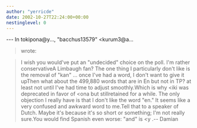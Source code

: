 ```yaml
---
author: "yerricde"
date: 2002-10-27T22:24:00+00:00
nestinglevel: 0
---
```

\---
 In tokipona@y..., "bacchus13579" <kurum3@a...
> wrote:

> I wish you would've put an "undecided" choice on the poll.
> I'm rather conservativeA Limbaugh fan?
> The one thing I particularly don't like is the removal of
> "kan" ... once I've had a word, I don't want to give it upThen what about the 499,880 words that are in En but not in TP?
> at least not until I've had time to adjust smoothly.Which is why <iki
> was deprecated in favor of <ona
> but stillretained for a while.
> The only objection I really have is that I don't like the word
> "en." It seems like a very confused and awkward word to me.Tell that to a speaker of Dutch.
> Maybe it's because it's so short or something; I'm not really sure.You would find Spanish even worse: "and" is <y
>.--
Damian